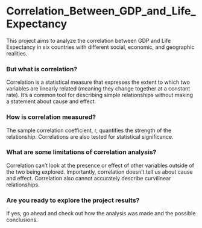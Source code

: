 # Correlation_Between_GDP_and_Life_Expectancy
This project aims to analyze the correlation between GDP and Life Expectancy in six countries with different social, economic, and geographic realities. 

### But what is correlation? 
Correlation is a statistical measure that expresses the extent to which two variables are linearly related (meaning they change together at a constant rate). It’s a common tool for describing simple relationships without making a statement about cause and effect.

### How is correlation measured?
The sample correlation coefficient, r, quantifies the strength of the relationship. Correlations are also tested for statistical significance.

### What are some limitations of correlation analysis?
Correlation can’t look at the presence or effect of other variables outside of the two being explored. Importantly, correlation doesn’t tell us about cause and effect. Correlation also cannot accurately describe curvilinear relationships.

### Are you ready to explore the project results?
If yes, go ahead and check out how the analysis was made and the possible conclusions. 

